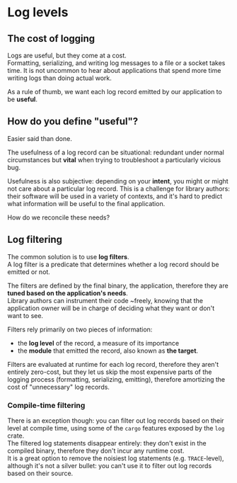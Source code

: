 # Log levels

## The cost of logging

Logs are useful, but they come at a cost.\
Formatting, serializing, and writing log messages to a file or a socket takes time. It is
not uncommon to hear about applications that spend more time writing logs than doing actual
work.

As a rule of thumb, we want each log record emitted by our application to be **useful**.

## How do you define "useful"?

Easier said than done.

The usefulness of a log record can be situational: redundant under normal circumstances
but **vital** when trying to troubleshoot a particularly vicious bug.

Usefulness is also subjective: depending on your **intent**, you might or might not care
about a particular log record. This is a challenge for library authors: their software
will be used in a variety of contexts, and it's hard to predict what information will be
useful to the final application.

How do we reconcile these needs?

## Log filtering

The common solution is to use **log filters**.\
A log filter is a predicate that determines whether a log record should be emitted or not.

The filters are defined by the final binary, the application, therefore they are **tuned based
on the application's needs**.\
Library authors can instrument their code ~freely, knowing that the application owner will be
in charge of deciding what they want or don't want to see.

Filters rely primarily on two pieces of information:

- the **log level** of the record, a measure of its importance
- the **module** that emitted the record, also known as **the target**.

Filters are evaluated at runtime for each log record, therefore they aren't entirely zero-cost,
but they let us skip the most expensive parts of the logging process (formatting, serializing,
emitting), therefore amortizing the cost of "unnecessary" log records.

### Compile-time filtering

There is an exception though: you can filter out log records based on their level at compile
time, using some of the `cargo` features exposed by the `log` crate.\
The filtered log statements disappear entirely: they don't exist in the compiled binary,
therefore they don't incur any runtime cost.\
It is a great option to remove the noisiest log statements (e.g. `TRACE`-level), although
it's not a silver bullet: you can't use it to filter out log records based on their source.
